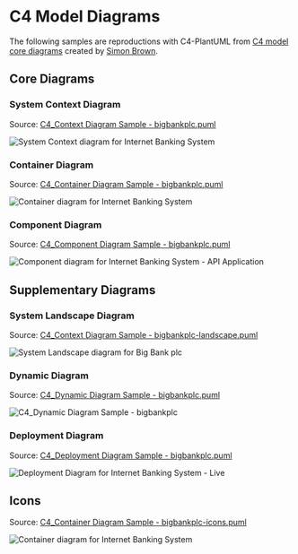 ﻿# C4 Model Diagrams

The following samples are reproductions with C4-PlantUML from [C4 model core diagrams](http://c4model.com/#coreDiagrams) created by [Simon Brown](http://simonbrown.je/).

## Core Diagrams

### System Context Diagram

Source: [C4_Context Diagram Sample - bigbankplc.puml](C4_Context%20Diagram%20Sample%20-%20bigbankplc.puml)

![System Context diagram for Internet Banking System](http://www.plantuml.com/plantuml/png/VL7DZjfC4BpxAVhZyh4I2vUSSjfTWfALO8C2ACh9QiOD7Z4_QBeTuEtJDiQ1iCdDqrrLNLL-Oi4abNVPVpOOLnK4fSYUFuv62G_3hPMoMbTCoSGW56HeeX_jR38bIpaQVtYSEmoocar7TDHzGOKEyx62zJtSryB_GnMKvPKDKX9iedFnOCCMd0q460guMTl4-XL1huAB1fqxgKPdxq_vRFhyu-jgcNz_NNx9fvFFaxTF_OSi4okEO75Y8Gyj0GgBsuHUBIHurL4A9F22OQTkMcoMpIbn37rJiKHFQG2zymHT1nstkvukd-62XBXf4gmLDO23LWVxbjdC08s9LH0UzXwoyxN--goOS_DKkR_OQYxLlN5tZkkIVbewW0qQoAFO603NiMgAjEdswA1fskEEO8ydJwsFraW-EKhVetM_dKmUwpTmTt-fsMnZJmFDh4cHuqPWSZGbXYq1NHEwZ9rqs6Zrf3gpo_Sx6HSI4p6WSvSsZGwWhUcTf5qRWwkaaZ0mcXgcBnBJ9Fr6xkgltZM_OcA5AIf_GRExWjxsig1GS1kMGMBBUIExBTSntVtIVx2RnBFb_2nnp-nAwzmzARtoxXS0 "System Context diagram for Internet Banking System")


### Container Diagram

Source: [C4_Container Diagram Sample - bigbankplc.puml](C4_Container%20Diagram%20Sample%20-%20bigbankplc.puml)

![Container diagram for Internet Banking System](http://www.plantuml.com/plantuml/png/bLJ1RkCs4BtxAwRfeLv0YL6WfvxMiOqcMpjHLqwpFGaZQYmHeKY1fEmOHV-zGqMHB7k1j3VfQUQznpT3VNOUhMygDVb1Qg6QdA3qldQ_pcOM3pU5z6MJDOwiCDgJzZV2LBCNQKNfV3bR_78TAzJ-QREUqIj_pobdC5rmCKfDzgOEr3z1excludxm9S7EA6KEKXUWk0XGvp3wBAtZ9mEi2ye8LEh87Bt1Im7-kfx_zVYqJRUFSRfyV7wOVXgmUP8clw-sYpi6E-ZvVdkNhbU_hHwM34wyz8gW9uLSOc6nOgCMxhKdgyd3BUgNu3avEa_LP1AJTKPFHUEygSX6iEYVhkRm3eFPjOVAk3k20-S9TTk8giK0XJ2DzkwAVRnHfxSCv6YFK_4pSvqRkFe4Vqy0OF0xFL2MObrpyJDbCAzh9GLwQVGLGrzmZn4ajGtcDtyk0hOa9VTiexNcFDSAw2RSZYF0lMxsVl1upYR7ogv6faluiwBh60iAwk-gYR2ozX7CTT4ej06EhTdBd1oWKjzNsV6k1Ekef3-6BH1D6wI3lSJG8YtmUI6pvk38NZYgJ2OLTN5imallQV5Z1D-mGavYx0MKhAId75oJEV8yi__ipLsOUpC0EUsbe7DxosoQeySC7OKnT8_1JVB76aRltbZs5kuUM2gaynPP6gJchQpQwKPGecFNsFWIXAMSj9UeN1IMYfm3PGf-8IzkBcBAKBoGpZad6VOrll_-sYmDbzcXRvJR1_c4I9YOfV_fLtlrwgTKeLIfQm6cMrrl-BsxLe5_oz7BbXeLRAImnfcTXzMhA54N16-TJ7l2sJaOM9bJxonMT7PlXsZR5UmcBHZeJt6IC61c6Z-CEUglQmJUedROddS8UVALrCalORYOJuvSqBxRRkE42yTrhiOFQxh57kWwkVI1P55cPlWDj7J39U-OMd0qzbuGtL6B2BuaZm-pK_51ydzsfhTSFHWRLdxCyfKmTx2pfch_EWShFJdm9Z1tnClR1LFsd2TvdArHmhGEw3gWBSTWPBHnvnx6VOtZ3HZaayqsPg9HogFsyTuDmRJziowTRvjr7yvdRcqgzIy0 "Container diagram for Internet Banking System")


### Component Diagram

Source: [C4_Component Diagram Sample - bigbankplc.puml](C4_Component%20Diagram%20Sample%20-%20bigbankplc.puml)


![Component diagram for Internet Banking System - API Application](http://www.plantuml.com/plantuml/png/fPLDRnit48Rl-okcFhGou5YNddgABBkD0piH8hiV9s6M76lPy6D1pbeHYlxt3YbvATb6OI0dSScNCy-yCxjwdnWZ3yusFnYlxA09EkO-_JATHjoShmrtGpiaYYfu9i_dAhZfLnDLbxYRpdz-jx3e-VxsPahVv5oJbitLFBW--2plS-YVOF1opya6S4Vm4AmD6-FNO8qdGA_XwDZ49Ai0aXTiK6ZjLcACW2yJD3UplpxVtwt-kBxxiBgv-ktgq-Naj6dOi2KOjQ0DhYCwoH_XsZD5JmmNwBzcbEKsCJbu1xF5DSpwtXg5R89lchcKZW8Q9wd7CpXPYbpYBd1DXy8JEVeR7p6fQ7ekLQ5V3nPZFbd4y6Wq9P1gIfNc2Q3T0po8IJaEMiFRNBuQ4WT7CS6ZmNp7HDXG2sqCcqJn_EJq0CrbijlG6bkWSie_qM4q_ZWxMECCauOqj4co1_uE6bVoFVreUZIAZh0ksubk9VybChQOABDy8OkxoF2q3KlLaSDykkGGXJEF74HQcyIng8LGskRA-WmwJ1rfm44uFEyR02gIpezeqncWKfGIsB2M1sALkNOzNbrzuubhKpOC9Mn4Hy_6e9AKVeM7OfAIZT6W0nx0DWnS7Ih9m-1PLeBl4nOhAqSrQ7KXEernEy7UID9dmtTo2lyq0527U9BCscSw-P4XXXmf1ckfJDdjxtFuGedhTjwTvTTjvsdAhSmXX5-Mh_S-xJmuVPPvB4eYxfUm79mJ-hTWr26iexGnt052aYWXRlS-crX8HXDVW2HIGvInp3Rib_MqjAwFkOuBmkFfFnxgc0UHT754vBkcde7gSFVGOqgR47Njsp66ZD03AjJqFuC4lnR5Ar0ps5s6uFTzS6ECuqRap2Mrl3dxzXyuS9z871hFQvCgtWjHlQxRyaQYXXzX8ri473BTnykBURrmMAeizm7BDqQ-_1_kxXPB4V_RD5bRFf85iye-BZz_6dMZgBA-BYnAzuPexWt1tfFN-R_YFm00 "Component diagram for Internet Banking System - API Application")


## Supplementary Diagrams

### System Landscape Diagram

Source: [C4_Context Diagram Sample - bigbankplc-landscape.puml](C4_Context%20Diagram%20Sample%20-%20bigbankplc-landscape.puml)

![System Landscape diagram for Big Bank plc](http://www.plantuml.com/plantuml/png/TLHDSy963BtxLwXSGcO8zD1JJ-63QJA5a0amcPuyorh6EwnttTKwXEdqlrThRDS4kB7Ia_IUzCmpUU5ycUle5sMaBXE4pFk2VX-Dd3WEzyfdvQuaTD8QZyOFfSr71-LaHZuRJNzxUjV2-EroCS9lpYUOS32UCfZVmo8qVe3IS5NErU0pXDHgRO_Ax44hWo1C0XTfvOX_MU2feAqKMf-uHqllP_leOJ7-QxNTn9lLUpnRVRxr7zlGU1sl_vnlfYySgqEVhvkNU37_O_usus3abTS8wnDvp671N4YA0Y5HOkz4pbmTJDGU9i8SeD0oYjxHaJLzMPAtERe1zCuHeIjGa3MjSprEZg51WaqhVJj63U38YuMYgGmn45BQqdWQzfZNd1MwmYd2UCBHHBXJN_xA3RjiUe_mJmG0DV_-xamWfkh9uDVGnQ1lgDN0YbWu0hNiA6pyI-4Hb67HkV3A6X0xMrPNKUwIuw0wMouE28KuvLZJxf29vz--BtmUHcsMzoQ6DIHiD922Ckxmiq4kbFvVplmfl85Q4PiCGLKQXOQbaiwIJJtClsKcp1u1kmMt27BQf4xaoCsMpUyRsrfxwv10QDsSKN80weNVs5chSj3PcNV2a901nY_qigLqzb15gQcC2TsNae5POoXOdqEmzY9DUzrC3GOAcMgjohHsup4_f-o4FCGsJSy39lo25R-wlST9hemYxsfT9W4gYy8wVt_Alr7qWJf-GxNFTjPrFfChRsu9YIi2_AE3Erlci_O5LSQ0ahYq1WUk7VobGzPe4ghF7Wp6DLSJRYnuJ0U2lqkaeBIg2-P2ZKLc3JPDPbSVsFtXNSeylLBLDLjN_MNR-y3PbJVkGhVjWU-XeeKuSSUAsENyormpyh4ARhjVP3VvpDh3l_5_ "System Landscape diagram for Big Bank plc")

### Dynamic Diagram

Source: [C4_Dynamic Diagram Sample - bigbankplc.puml](C4_Dynamic%20Diagram%20Sample%20-%20bigbankplc.puml)

![C4_Dynamic Diagram Sample - bigbankplc](http://www.plantuml.com/plantuml/png/NP9BRnCn4CVl-HH3Jmbg4m4z8I6QHqMB-eYQ5CGfclLETgrwxTLut10XlZlZJQjqkOqzZ__F__5556H9ZHkyizwuL1BK8ctyF9amxiQLbJeLAHARu8MyZ4re9a-MJHsbdipFpvOElJpUtapej-PBAlLoizXxRAmPjtdmu6Rww_vnlVbvlRxQt5n-kxnR34U3mLm7elN4Ys9epa_XP8621KOwqVY178eD7XsyNiFArDHWpguaC4N8MC1KsIZSLOFrsy1D5vz2ZR6c4Z19hU3M74eCKvcFwE8fe34K8xXGwO74Z4z6HwwX-P2rhAySdIsn8fYshNkPap6-upEk3DjM07q9KrybXvmpImxFjbH4T0x25fG0hhqGUn8eq3_fKDWcRmvljB872M1IbD0GHtYsc7iimuuAA3Zi8d4FRZCBoPV8-s6XUjFbTGzk17y60FFGjC6Jbw7vb5z29h5A7UyxBrlEC3D2toFlqtNxe39JHblvt67LObEZh_AXnHXtWSkZZJtvZrb8-zG4o4_Wu1pn6_dR7tFLYF9VTkfSs1qM7L-rLLZ3lgMp5qjN-oZKPFc_0qNUF7GxFCYdeh4It-vVntHhNDtVJQxMw-LA-xIhm-qScwFJAXkdnoz4vN04sU7N-LhN_Tv8Zep0UzXoQ5w8TpKnTR77Xk0BVEtq5hEvzb-GBrFZ_W40 "C4_Dynamic Diagram Sample - bigbankplc")

### Deployment Diagram

Source: [C4_Deployment Diagram Sample - bigbankplc.puml](C4_Deployment%20Diagram%20Sample%20-%20bigbankplc.puml)

![Deployment Diagram for Internet Banking System - Live](http://www.plantuml.com/plantuml/png/pLPXJoCt4FsUNp5DAnqW812XwbJff0i9FK24H6meFQbID6jFDYvUUsLx0sbr_xtZtN1X8UYWz-KIALhFpdipyyPZvwCFw4APwzPFoWXTIe9v28N_hTDnUBUVgJ0lqzAJ4zO4Cc5VsBnpgvoO-p3lz8_snXfDk1vUTEYUtqkIR9mEgD1scKV_8dA_Wz8mC1eWp0bcLcjxfqm6MXa2D18QhvNp_6I10uEs0hLUCiVN33T4QFMad62Mb4LXNTXgpnYJehXjxy8lQTQtsheFxP_5GVosjrlC9fS6SoL0KqOSN_aOJS8MYg0M68XD1ZJwKEMupOYBtkVHzMHwSpOvdLwSV3gv76mnKr114wppWO72p67EHJeuOz6SeG37Q6vZlSdI1yfX3oxKWbgjDMnwQILj5LhiGljOPHK0UDb-iWQ90K5G96vl_zi2_ZnbaOP1gSfInknXeNPsTluAz-yZrNLQcb32uQ_x1qTmCKaUA3RHO85YJWpgLGymiRd0q7vgWFVxzpND-jEt9Y3BvfX4HS3u37f5eHNxAsiYnpakiEfyKhYepF2FVZIFdLqeIVwvTBFIY0X6hS8I5ehHS9wCBZkdayau0GwnpvrzoE1Bg_xTLDXA6faU73uIAYxVAf5rA7IKQ5GzS5_7JkNebksrxR0hNfHda6x9b5q76315Jn5sHHhhEk7130dBdMDycmJhgDgh3XnboWTNUOCoC-lowdaNvkZd907BCETSLwg3S2JZ4hNV1HI2l0TjCrvG46yNhziKhxjHF9w_W9d_i9x8RVYMdjt7WYOah97F9NsPUBFAtHz5vkU9lrBuzB7WTvJMOttq_yQw-vrppV4PS4FfA-TwG5ejoFdgWFU1tGMixfJe7StFHzxpZoOeC2F0TPXDM_NByyCqjp75Vkc3pSczyy06nNII5afGNM-XEUme0UkWPwIpIiQIcwNMC7OVrdX6HV2Vc2DNs3Yq4BJALRmyV9bw2c1diR9l7MR1WbYbwUF95Z7ADVFbeZSLAMnUDAkCbZBU3Z5ZvOJrTXRWHXbfxtnCgAuwHp5ANhf1KiU-v5OTFgvNaV2JjR4Z_RcpEKiojFyehH5-LuvczdvtnPtW39sAeWwLS7K29pAZXt1DVNs1SUBgNeyneqrRAX5E5VLMwPcirEYQmclzVLhpVePLrQpqUbDTaVww0UgxR8Yt733UQ8AZUYQCcVpjhQbl8aP745VrDiJqkXug1ZRcnLPLYNM37wMwYbM5aMbrgg7qC7CshwIwSohGGy3pmN6_2UY-6Z6zuYDq3QdRGxx-Dn8iExMIqz7DTF3viZSyww__7tqa8yjS_mS0 "Deployment Diagram for Internet Banking System - Live")


## Icons

Source: [C4_Container Diagram Sample - bigbankplc-icons.puml](C4_Container%20Diagram%20Sample%20-%20bigbankplc-icons.puml)


![Container diagram for Internet Banking System](http://www.plantuml.com/plantuml/png/hLHDS-D44BtxLpJXWBVAZee2BfpMiGt94d-mSZRBITMIslQGqOoO7jb9KVntUXH5YfnDPQdYfkcFrqzlNizxzkXyLUZ1Dyfakie9zjwN_7CKEJoUxvJVLsd5v39hF1b_djaYkbCksxFVHzCVnskDnjyihYEwbtnEkGIJgHIZCkJEonewfwsSO3R_T3LTBUEl6E6h4dFtGrG6UC4OAycEjr8nvj8fJnmLo9vSbDCXvBYTyijgkPdSpkFLOlw_3gfZU2Is1Or_6dm7bH60Ge30xmcsLcjxL6O7Eh10aqClhHpBbmKX0DfcgFM3OBIglrIjINMoHMXsbSPNqxdrXlnhsJ_nWA_b2lvB9qpkS3Ax9sRqPW6P0sbRqcE9_Dtrv8_LpIRPhDR9R7Mx7BxhOfCuYN-RRwQN4cn2jrURo-Hw_kjyEPFWm2kl2LfH85UuSrY8q0wkZ2TdoCC5chkWUVp0deh1O4sEhHbc5NjRa1l1jFqwcy1J6EoslfHKkaTm56D0MJUYhcE0MMOhu_bCU3n29nSIoD4z3BFl1UkKmDax-7i001tVuP7I1CjIYcyfXKbPQfMXLzQSIUW37d04SUa2-SMdQOZDI2iHc6jgxAKsWyQgjPr2k9sRFltuUX9wm-qAsJu3Bb5IiPHf6gznHu75q_GuSwhq8vWycYg4ryuUL4uCgFMNfst5yru5dPH_26xEgbfGXeF2qA8So7z3wkoHgGPjJFk2N65JfQbHQ14EBRtfjoFuZ0MAE7rQe5MXFEN0LShamMw_cYQ_uFb80EhtWyASn_qv9JfBXpbwJ94ft57p6UhZtw-XT_RM4OS5T-1efzWx51AWZ5Ysm41e17ifpW4hiLpcA2VZ5MeU1SSHCsYxamFvx3mWTdlvKhyKipiokGYeWhVNLr-ssCnAcUlwUeA-8LpGIe13IqlYdtOXvlT-I0KgOLW7f6e-NiYvMSRGjjaJg7e8QbYep5csMm_p-smllY3WjlBfxP0Hp_0RNjq4mJTRXmMTR7wdVp3lap4o2RJ_zkmQ05DR-SuLetRXH-0T6iPQXUOcmYFmaVIpHwLRxHic3hClDvjrB8NzEYxnpPhU7eJIPboo9BNRfxPzI1guzfbeaEfWpmpjGEG7autWGxnQHi-7ToF_OsTo8TKjiNOlJb4-4kOCMsUB-jqwEkM9mTk0t03FBgO2sM8-q-F4Kh70Cj0uH6kCZiY9-_eS-dqLYmEwyV5YinQWdigzzbFVjSA4_gXHv_FYkXNdlRHMXVuN "Container diagram for Internet Banking System")
